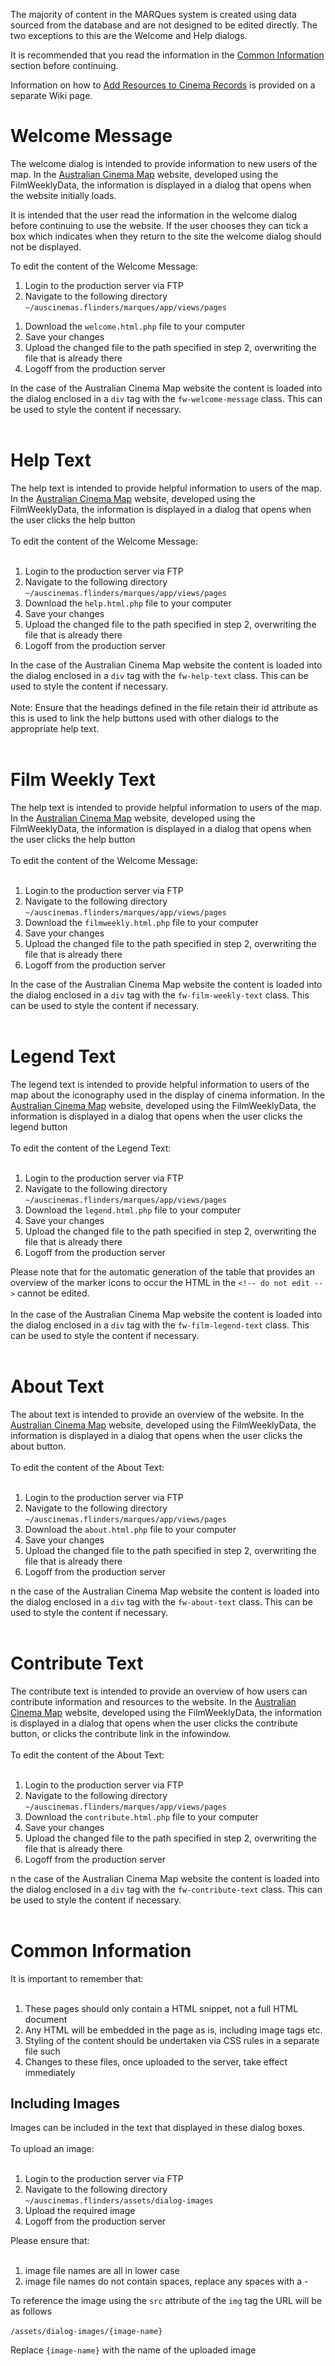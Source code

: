 The majority of content in the MARQues system is created using data sourced from the database and are not designed to be edited directly. The two exceptions to this are the Welcome and Help dialogs.

It is recommended that you read the information in the [Common Information](EditingPages#Common_Information.md) section before continuing.



Information on how to [Add Resources to Cinema Records](AddingResources.md) is provided on a separate Wiki page.

# Welcome Message #

The welcome dialog is intended to provide information to new users of the map. In the [Australian Cinema Map](http://auscinemas.flinders.edu.au/) website, developed using the FilmWeeklyData, the information is displayed in a dialog that opens when the website initially loads.

It is intended that the user read the information in the welcome dialog before continuing to use the website. If the user chooses they can tick a box which indicates when they return to the site the welcome dialog should not be displayed.

To edit the content of the Welcome Message:

  1. Login to the production server via FTP
  1. Navigate to the following directory <br> <code>~/auscinemas.flinders/marques/app/views/pages</code>
<ol><li>Download the <code>welcome.html.php</code> file to your computer<br>
</li><li>Save your changes<br>
</li><li>Upload the changed file to the path specified in step 2, overwriting the file that is already there<br>
</li><li>Logoff from the production server</li></ol>

In the case of the Australian Cinema Map website the content is loaded into the dialog enclosed in a <code>div</code> tag with the <code>fw-welcome-message</code> class. This can be used to style the content if necessary.<br>
<br>
<h1>Help Text</h1>

The help text is intended to provide helpful information to users of the map.  In the <a href='http://auscinemas.flinders.edu.au/'>Australian Cinema Map</a> website, developed using the FilmWeeklyData, the information is displayed in a dialog that opens when the user clicks the help button<br>
<br>
To edit the content of the Welcome Message:<br>
<br>
<ol><li>Login to the production server via FTP<br>
</li><li>Navigate to the following directory <br> <code>~/auscinemas.flinders/marques/app/views/pages</code>
</li><li>Download the <code>help.html.php</code> file to your computer<br>
</li><li>Save your changes<br>
</li><li>Upload the changed file to the path specified in step 2, overwriting the file that is already there<br>
</li><li>Logoff from the production server</li></ol>

In the case of the Australian Cinema Map website the content is loaded into the dialog enclosed in a <code>div</code> tag with the <code>fw-help-text</code> class. This can be used to style the content if necessary.<br>
<br>
Note: Ensure that the headings defined in the file retain their id attribute as this is used to link the help buttons used with other dialogs to the appropriate help text.<br>
<br>
<h1>Film Weekly Text</h1>

The help text is intended to provide helpful information to users of the map.  In the <a href='http://auscinemas.flinders.edu.au/'>Australian Cinema Map</a> website, developed using the FilmWeeklyData, the information is displayed in a dialog that opens when the user clicks the help button<br>
<br>
To edit the content of the Welcome Message:<br>
<br>
<ol><li>Login to the production server via FTP<br>
</li><li>Navigate to the following directory <br> <code>~/auscinemas.flinders/marques/app/views/pages</code>
</li><li>Download the <code>filmweekly.html.php</code> file to your computer<br>
</li><li>Save your changes<br>
</li><li>Upload the changed file to the path specified in step 2, overwriting the file that is already there<br>
</li><li>Logoff from the production server</li></ol>

In the case of the Australian Cinema Map website the content is loaded into the dialog enclosed in a <code>div</code> tag with the <code>fw-film-weekly-text</code> class. This can be used to style the content if necessary.<br>
<br>
<h1>Legend Text</h1>

The legend text is intended to provide helpful information to users of the map about the iconography used in the display of cinema information.  In the <a href='http://auscinemas.flinders.edu.au/'>Australian Cinema Map</a> website, developed using the FilmWeeklyData, the information is displayed in a dialog that opens when the user clicks the legend button<br>
<br>
To edit the content of the Legend Text:<br>
<br>
<ol><li>Login to the production server via FTP<br>
</li><li>Navigate to the following directory <br> <code>~/auscinemas.flinders/marques/app/views/pages</code>
</li><li>Download the <code>legend.html.php</code> file to your computer<br>
</li><li>Save your changes<br>
</li><li>Upload the changed file to the path specified in step 2, overwriting the file that is already there<br>
</li><li>Logoff from the production server</li></ol>

Please note that for the automatic generation of the table that provides an overview of the marker icons to occur the HTML in the <code>&lt;!-- do not edit --&gt;</code> cannot be edited.<br>
<br>
In the case of the Australian Cinema Map website the content is loaded into the dialog enclosed in a <code>div</code> tag with the <code>fw-film-legend-text</code> class. This can be used to style the content if necessary.<br>
<br>
<h1>About Text</h1>

The about text is intended to provide an overview of the website. In the <a href='http://auscinemas.flinders.edu.au/'>Australian Cinema Map</a> website, developed using the FilmWeeklyData, the information is displayed in a dialog that opens when the user clicks the about button.<br>
<br>
To edit the content of the About Text:<br>
<br>
<ol><li>Login to the production server via FTP<br>
</li><li>Navigate to the following directory <br> <code>~/auscinemas.flinders/marques/app/views/pages</code>
</li><li>Download the <code>about.html.php</code> file to your computer<br>
</li><li>Save your changes<br>
</li><li>Upload the changed file to the path specified in step 2, overwriting the file that is already there<br>
</li><li>Logoff from the production server</li></ol>

n the case of the Australian Cinema Map website the content is loaded into the dialog enclosed in a <code>div</code> tag with the <code>fw-about-text</code> class. This can be used to style the content if necessary.<br>
<br>
<h1>Contribute Text</h1>

The contribute text is intended to provide an overview of how users can contribute information and resources to the website.  In the <a href='http://auscinemas.flinders.edu.au/'>Australian Cinema Map</a> website, developed using the FilmWeeklyData, the information is displayed in a dialog that opens when the user clicks the contribute button, or clicks the contribute link in the infowindow.<br>
<br>
To edit the content of the About Text:<br>
<br>
<ol><li>Login to the production server via FTP<br>
</li><li>Navigate to the following directory <br> <code>~/auscinemas.flinders/marques/app/views/pages</code>
</li><li>Download the <code>contribute.html.php</code> file to your computer<br>
</li><li>Save your changes<br>
</li><li>Upload the changed file to the path specified in step 2, overwriting the file that is already there<br>
</li><li>Logoff from the production server</li></ol>

n the case of the Australian Cinema Map website the content is loaded into the dialog enclosed in a <code>div</code> tag with the <code>fw-contribute-text</code> class. This can be used to style the content if necessary.<br>
<br>
<h1>Common Information</h1>

It is important to remember that:<br>
<br>
<ol><li>These pages should only contain a HTML snippet, not a full HTML document<br>
</li><li>Any HTML will be embedded in the page as is, including image tags etc.<br>
</li><li>Styling of the content should be undertaken via CSS rules in a separate file such<br>
</li><li>Changes to these files, once uploaded to the server, take effect immediately</li></ol>

<h2>Including Images</h2>

Images can be included in the text that displayed in these dialog boxes.<br>
<br>
To upload an image:<br>
<br>
<ol><li>Login to the production server via FTP<br>
</li><li>Navigate to the following directory <br> <code>~/auscinemas.flinders/assets/dialog-images</code>
</li><li>Upload the required image<br>
</li><li>Logoff from the production server</li></ol>

Please ensure that:<br>
<br>
<ol><li>image file names are all in lower case<br>
</li><li>image file names do not contain spaces, replace any spaces with a -</li></ol>

To reference the image using the <code>src</code> attribute of the <code>img</code> tag the URL will be as follows<br>
<br>
<code>/assets/dialog-images/{image-name}</code>

Replace <code>{image-name}</code> with the name of the uploaded image